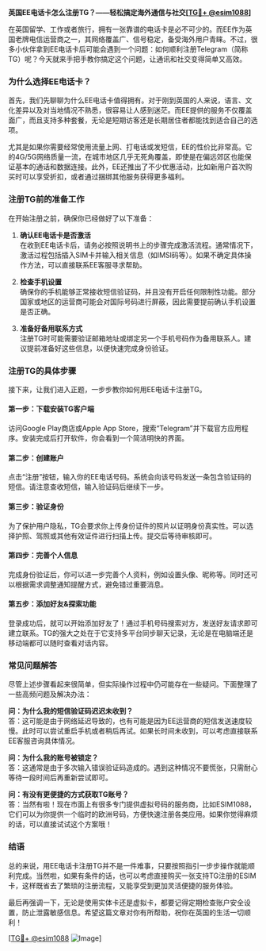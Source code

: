 **英国EE电话卡怎么注册TG？——轻松搞定海外通信与社交[[TG💪+ @esim1088](https://t.me/s/esim1088)]**

在英国留学、工作或者旅行，拥有一张靠谱的电话卡是必不可少的。而EE作为英国老牌电信运营商之一，其网络覆盖广、信号稳定，备受海外用户青睐。不过，很多小伙伴拿到EE电话卡后可能会遇到一个问题：如何顺利注册Telegram（简称TG）呢？今天就来手把手教你搞定这个问题，让通讯和社交变得简单又高效。

### **为什么选择EE电话卡？**

首先，我们先聊聊为什么EE电话卡值得拥有。对于刚到英国的人来说，语言、文化差异以及对当地情况不熟悉，很容易让人感到迷茫。而EE提供的服务不仅覆盖面广，而且支持多种套餐，无论是短期访客还是长期居住者都能找到适合自己的选项。

尤其是如果你需要经常使用流量上网、打电话或发短信，EE的性价比非常高。它的4G/5G网络质量一流，在城市地区几乎无死角覆盖，即使是在偏远郊区也能保证基本的通话和数据连接。此外，EE还推出了不少优惠活动，比如新用户首次购买时可以享受折扣，或者通过捆绑其他服务获得更多福利。

### **注册TG前的准备工作**

在开始注册之前，确保你已经做好了以下准备：

1. **确认EE电话卡是否激活**  
   在收到EE电话卡后，请务必按照说明书上的步骤完成激活流程。通常情况下，激活过程包括插入SIM卡并输入相关信息（如IMSI码等）。如果不确定具体操作方法，可以直接联系EE客服寻求帮助。

2. **检查手机设置**  
   确保你的手机能够正常接收短信验证码，并且没有开启任何限制性功能。部分国家或地区的运营商可能会对国际号码进行屏蔽，因此需要提前确认手机设置是否正确。

3. **准备好备用联系方式**  
   注册TG时可能需要验证邮箱地址或绑定另一个手机号码作为备用联系人。建议提前准备好这些信息，以便快速完成身份验证。

### **注册TG的具体步骤**

接下来，让我们进入正题，一步步教你如何用EE电话卡注册TG。

#### **第一步：下载安装TG客户端**
访问Google Play商店或Apple App Store，搜索“Telegram”并下载官方应用程序。安装完成后打开软件，你会看到一个简洁明快的界面。

#### **第二步：创建账户**
点击“注册”按钮，输入你的EE电话号码。系统会向该号码发送一条包含验证码的短信。请注意查收短信，输入验证码后继续下一步。

#### **第三步：验证身份**
为了保护用户隐私，TG会要求你上传身份证件的照片以证明身份真实性。可以选择护照、驾照或其他有效证件进行扫描上传。提交后等待审核即可。

#### **第四步：完善个人信息**
完成身份验证后，你可以进一步完善个人资料，例如设置头像、昵称等。同时还可以根据需求调整通知提醒方式，避免错过重要消息。

#### **第五步：添加好友&探索功能**
登录成功后，就可以开始添加好友了！通过手机号码搜索对方，发送好友请求即可建立联系。TG的强大之处在于它支持多平台同步聊天记录，无论是在电脑端还是移动端都可以随时查看对话内容。

### **常见问题解答**

尽管上述步骤看起来很简单，但实际操作过程中仍可能存在一些疑问。下面整理了一些高频问题及解决办法：

**问：为什么我的短信验证码迟迟未收到？**  
答：这可能是由于网络延迟导致的，也有可能是因为EE运营商的短信发送速度较慢。此时可以尝试重启手机或者稍后再试。如果长时间未收到，可以考虑直接联系EE客服咨询具体情况。

**问：为什么我的账号被锁定？**  
答：这通常是由于多次输入错误验证码造成的。遇到这种情况不要慌张，只需耐心等待一段时间后再重新尝试即可。

**问：有没有更便捷的方式获取TG账号？**  
答：当然有啦！现在市面上有很多专门提供虚拟号码的服务商，比如ESIM1088，它们可以为你提供一个临时的欧洲号码，方便快速注册各类应用。如果你觉得麻烦的话，可以直接试试这个方案哦！

### **结语**

总的来说，用EE电话卡注册TG并不是一件难事，只要按照指引一步步操作就能顺利完成。当然啦，如果有条件的话，也可以考虑直接购买一张支持TG注册的ESIM卡，这样既省去了繁琐的注册流程，又能享受到更加灵活便捷的服务体验。

最后再强调一下，无论是使用实体卡还是虚拟卡，都要记得定期检查账户安全设置，防止泄露敏感信息。希望这篇文章对你有所帮助，祝你在英国的生活一切顺利！

[[TG💪+ @esim1088](https://t.me/s/esim1088) ![Image](https://i.postimg.cc/4NQfJmqS/Snipaste-2025-05-13-00-14-12.png)]